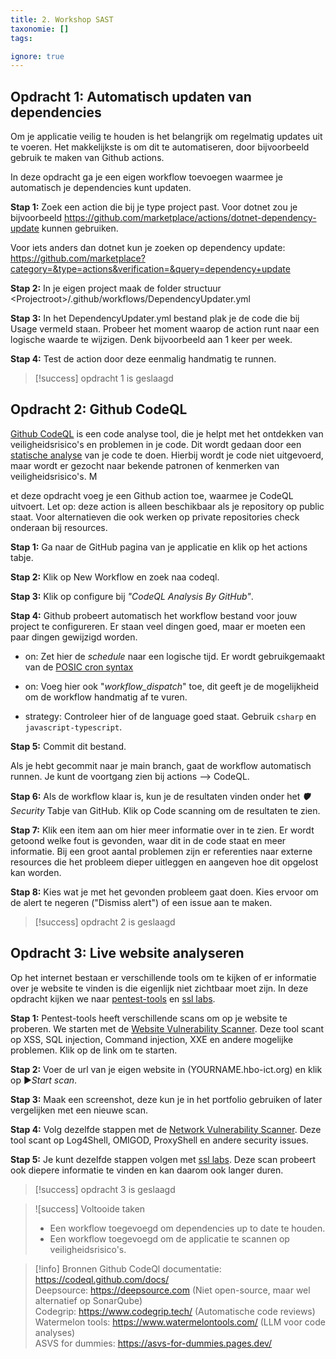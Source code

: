 ```yaml
---
title: 2. Workshop SAST
taxonomie: []
tags:

ignore: true 
---
```


## Opdracht 1: Automatisch updaten van dependencies
Om je applicatie veilig te houden is het belangrijk om regelmatig updates uit te voeren. Het makkelijkste is om dit te automatiseren, door bijvoorbeeld gebruik te maken van Github actions.

In deze opdracht ga je een eigen workflow toevoegen waarmee je automatisch je dependencies kunt updaten.

**Stap 1:** Zoek een action die bij je type project past. Voor dotnet zou je bijvoorbeeld <https://github.com/marketplace/actions/dotnet-dependency-update> kunnen gebruiken.

Voor iets anders dan dotnet kun je zoeken op dependency update: <https://github.com/marketplace?category=&type=actions&verification=&query=dependency+update>

**Stap 2:** In je eigen project maak de folder structuur \<Projectroot\>/.github/workflows/DependencyUpdater.yml

**Stap 3:** In het DependencyUpdater.yml bestand plak je de code die bij Usage vermeld staan. Probeer het moment waarop de action runt naar een logische waarde te wijzigen. Denk bijvoorbeeld aan 1 keer per week.

**Stap 4:** Test de action door deze eenmalig handmatig te runnen.

> [!success] opdracht 1 is geslaagd

## Opdracht 2: Github CodeQL
[Github CodeQL](https://codeql.github.com/) is een code analyse tool, die je helpt met het ontdekken van veiligheidsrisico's en problemen in je code. Dit wordt gedaan door een [statische analyse](https://en.wikipedia.org/wiki/Static_application_security_testing) van je code te doen. Hierbij wordt je code niet uitgevoerd, maar wordt er gezocht naar bekende patronen of kenmerken van veiligheidsrisico's. M

et deze opdracht voeg je een Github action toe, waarmee je CodeQL uitvoert. Let op: deze action is alleen beschikbaar als je repository op public staat. Voor alternatieven die ook werken op private repositories check onderaan bij resources.

**Stap 1:** Ga naar de GitHub pagina van je applicatie en klik op het actions tabje.

**Stap 2:** Klik op New Workflow en zoek naa codeql.

**Stap 3:** Klik op configure bij *"CodeQL Analysis By GitHub"*.

**Stap 4:** Github probeert automatisch het workflow bestand voor jouw project te configureren. Er staan veel dingen goed, maar er moeten een paar dingen gewijzigd worden.

- on: Zet hier de *schedule* naar een logische tijd. Er wordt gebruikgemaakt van de [POSIC cron syntax](https://pubs.opengroup.org/onlinepubs/9699919799/utilities/crontab.html#tag_20_25_07)

- on: Voeg hier ook "*workflow_dispatch*" toe, dit geeft je de mogelijkheid om de workflow handmatig af te vuren.

- strategy: Controleer hier of de language goed staat. Gebruik `csharp` en `javascript-typescript`.

**Stap 5:** Commit dit bestand.

Als je hebt gecommit naar je main branch, gaat de workflow automatisch runnen. Je kunt de voortgang zien bij actions --> CodeQL.

**Stap 6:** Als de workflow klaar is, kun je de resultaten vinden onder het *🛡️Security* Tabje van GitHub. Klik op Code scanning om de resultaten te zien.

**Stap 7:** Klik een item aan om hier meer informatie over in te zien. Er wordt getoond welke fout is gevonden, waar dit in de code staat en meer informatie. Bij een groot aantal problemen zijn er referenties naar externe resources die het probleem dieper uitleggen en aangeven hoe dit opgelost kan worden.

**Stap 8:** Kies wat je met het gevonden probleem gaat doen. Kies ervoor om de alert te negeren ("Dismiss alert") of een issue aan te maken.

> [!success] opdracht 2 is geslaagd

## Opdracht 3: Live website analyseren
Op het internet bestaan er verschillende tools om te kijken of er informatie over je website te vinden is die eigenlijk niet zichtbaar moet zijn. In deze opdracht kijken we naar [pentest-tools](https://pentest-tools.com/) en [ssl labs](https://www.ssllabs.com/).

**Stap 1:** Pentest-tools heeft verschillende scans om op je website te proberen. We starten met de [Website Vulnerability Scanner](https://pentest-tools.com/website-vulnerability-scanning/website-scanner). Deze tool scant op XSS, SQL injection, Command injection, XXE en andere mogelijke problemen. Klik op de link om te starten.

**Stap 2:** Voer de url van je eigen website in (YOURNAME.hbo-ict.org) en klik op ▶️*Start scan*.

**Stap 3:** Maak een screenshot, deze kun je in het portfolio gebruiken of later vergelijken met een nieuwe scan.

**Stap 4:** Volg dezelfde stappen met de [Network Vulnerability Scanner](https://pentest-tools.com/network-vulnerability-scanning/network-security-scanner-online-openvas). Deze tool scant op Log4Shell, OMIGOD, ProxyShell en andere security issues.

**Stap 5:** Je kunt dezelfde stappen volgen met [ssl labs](https://www.ssllabs.com/ssltest/). Deze scan probeert ook diepere informatie te vinden en kan daarom ook langer duren.

> [!success] opdracht 3 is geslaagd

> ![success] Voltooide taken
> - Een workflow toegevoegd om dependencies up to date te houden.
> - Een workflow toegevoegd om de applicatie te scannen op veiligheidsrisico's.

> [!info] Bronnen
> Github CodeQl documentatie: https://codeql.github.com/docs/ \
> Deepsource: https://deepsource.com (Niet open-source, maar wel alternatief op SonarQube) \
> Codegrip: https://www.codegrip.tech/ (Automatische code reviews) \
> Watermelon tools: https://www.watermelontools.com/ (LLM voor code analyses) \
> ASVS for dummies: https://asvs-for-dummies.pages.dev/ 


